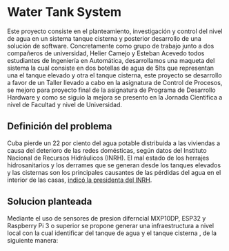# Water Tank System
Este proyecto consiste en el planteamiento, investigación y control del nivel de agua en un sistema tanque cisterna y posterior desarrollo de una solución de software. Concretamente como grupo de trabajo 
junto a dos compañeros de universidad, Helier Camejo y Esteban Acevedo todos estudiantes de Ingeniería en Automática, desarrollamos una maqueta del sistema la cual consiste en dos botellas de agua de 5lts
que representan una el tanque elevado y otra el tanque cisterna, este proyecto se desarrollo a favor de un Taller llevado a cabo en la asignatura de Control de Procesos, se mejoro para proyecto final de 
la asignatura de Programa de Desarrollo Hardware y como se siguio la mejora se presento en la Jornada Cientifica a nivel de Facultad y nivel de Universidad.

## Definición del problema
Cuba pierde un 22 por ciento del agua potable distribuida a las viviendas a causa del deterioro de las redes domésticas, según datos del Instituto Nacional de Recursos Hidráulicos (INRH). 
El mal estado de los herrajes hidrosanitarios y los derrames que se generan desde los tanques elevados y las cisternas son los principales causantes de las pérdidas del agua en el interior de las casas, 
[indicó la presidenta del INRH](URL "[Título del enlace](http://www.cubadebate.cu/noticias/2018/03/22/cuba-pierde-millones-de-dolares-al-ano-por-fugas-de-agua-en-las-casas/)http://www.cubadebate.cu/noticias/2018/03/22/cuba-pierde-millones-de-dolares-al-ano-por-fugas-de-agua-en-las-casas/").

## Solucion planteada
Mediante el uso de sensores de presion diferncial MXP10DP, ESP32 y Raspberry Pi 3 o superior se propone generar una infraestructura a nivel local con la cual identificar del tanque de agua y el tanque cisterna
, de la siguiente manera:
